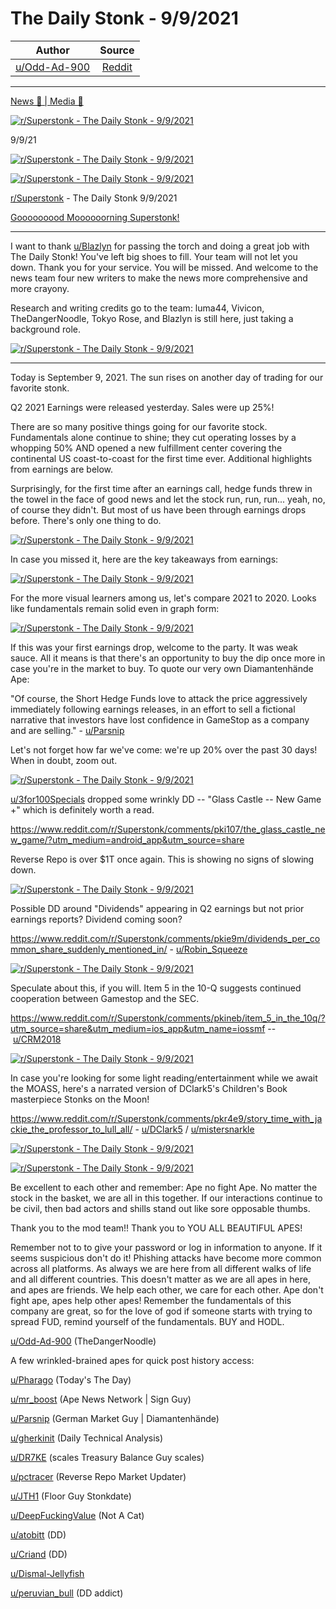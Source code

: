 The Daily Stonk - 9/9/2021
==========================

| Author       | Source       | 
| :-------------: |:-------------:|
|  [u/Odd-Ad-900](https://www.reddit.com/user/Odd-Ad-900/) | [Reddit](https://www.reddit.com/r/Superstonk/comments/pkvlcc/the_daily_stonk_992021/) | 

---


[News 📰 | Media 📱](https://www.reddit.com/r/Superstonk/search?q=flair_name%3A%22News%20%F0%9F%93%B0%20%7C%20Media%20%F0%9F%93%B1%22&restrict_sr=1)

[![r/Superstonk - The Daily Stonk - 9/9/2021](https://preview.redd.it/hkehotjjkgm71.png?width=1600&format=png&auto=webp&s=9cee55520ecde3e85c3480e264d5d18c3d76e76b)](https://preview.redd.it/hkehotjjkgm71.png?width=1600&format=png&auto=webp&s=9cee55520ecde3e85c3480e264d5d18c3d76e76b)

9/9/21

[![r/Superstonk - The Daily Stonk - 9/9/2021](https://preview.redd.it/i5xxy90cygm71.jpg?width=960&format=pjpg&auto=webp&s=1a6cf291ade99a2af1505c921325b2876718c579)](https://preview.redd.it/i5xxy90cygm71.jpg?width=960&format=pjpg&auto=webp&s=1a6cf291ade99a2af1505c921325b2876718c579)

[![r/Superstonk - The Daily Stonk - 9/9/2021](https://preview.redd.it/fm27szgfmgm71.jpg?width=640&format=pjpg&auto=webp&s=e50fe30db484ce6f8d105fd5e47c07946ff2b02e)](https://preview.redd.it/fm27szgfmgm71.jpg?width=640&format=pjpg&auto=webp&s=e50fe30db484ce6f8d105fd5e47c07946ff2b02e)

[r/Superstonk](https://www.reddit.com/r/Superstonk/) - The Daily Stonk 9/9/2021

[Gooooooood Moooooorning Superstonk!](https://www.youtube.com/watch?v=AwSra5p8MDw)

***

I want to thank [u/Blazlyn](https://www.reddit.com/user/Blazlyn/) for passing the torch and doing a great job with The Daily Stonk! You've left big shoes to fill. Your team will not let you down. Thank you for your service. You will be missed. And welcome to the news team four new writers to make the news more comprehensive and more crayony.

Research and writing credits go to the team: luma44, Vivicon, TheDangerNoodle, Tokyo Rose, and Blazlyn is still here, just taking a background role.

[![r/Superstonk - The Daily Stonk - 9/9/2021](https://preview.redd.it/ewu2gtp2mgm71.png?width=680&format=png&auto=webp&s=e99c899d41515856cbef9a30aef60159c7c7e1ed)](https://preview.redd.it/ewu2gtp2mgm71.png?width=680&format=png&auto=webp&s=e99c899d41515856cbef9a30aef60159c7c7e1ed)

***

Today is September 9, 2021. The sun rises on another day of trading for our favorite stonk.

Q2 2021 Earnings were released yesterday. Sales were up 25%!

There are so many positive things going for our favorite stock. Fundamentals alone continue to shine; they cut operating losses by a whopping 50% AND opened a new fulfillment center covering the continental US coast-to-coast for the first time ever. Additional highlights from earnings are below.

Surprisingly, for the first time after an earnings call, hedge funds threw in the towel in the face of good news and let the stock run, run, run... yeah, no, of course they didn't. But most of us have been through earnings drops before. There's only one thing to do.

[![r/Superstonk - The Daily Stonk - 9/9/2021](https://preview.redd.it/poqzantpvgm71.jpg?width=488&format=pjpg&auto=webp&s=92488d91212b2fc1036ce6266db7d02bef78b0dc)](https://preview.redd.it/poqzantpvgm71.jpg?width=488&format=pjpg&auto=webp&s=92488d91212b2fc1036ce6266db7d02bef78b0dc)

In case you missed it, here are the key takeaways from earnings:

[![r/Superstonk - The Daily Stonk - 9/9/2021](https://preview.redd.it/20x2do1pvgm71.png?width=960&format=png&auto=webp&s=88045116e5f683ebad4ad6bcf1c995b26143c06d)](https://preview.redd.it/20x2do1pvgm71.png?width=960&format=png&auto=webp&s=88045116e5f683ebad4ad6bcf1c995b26143c06d)

For the more visual learners among us, let's compare 2021 to 2020. Looks like fundamentals remain solid even in graph form:

[![r/Superstonk - The Daily Stonk - 9/9/2021](https://preview.redd.it/koac77buvgm71.png?width=960&format=png&auto=webp&s=4a813d817f2e2f31c14e7a26c64a660cb72e218b)](https://preview.redd.it/koac77buvgm71.png?width=960&format=png&auto=webp&s=4a813d817f2e2f31c14e7a26c64a660cb72e218b)

If this was your first earnings drop, welcome to the party. It was weak sauce. All it means is that there's an opportunity to buy the dip once more in case you're in the market to buy. To quote our very own Diamantenhände Ape:

"Of course, the Short Hedge Funds love to attack the price aggressively immediately following earnings releases, in an effort to sell a fictional narrative that investors have lost confidence in GameStop as a company and are selling." - [u/Parsnip](https://www.reddit.com/u/Parsnip/)

Let's not forget how far we've come: we're up 20% over the past 30 days! When in doubt, zoom out.

[![r/Superstonk - The Daily Stonk - 9/9/2021](https://preview.redd.it/tez2w2wxvgm71.jpg?width=640&format=pjpg&auto=webp&s=161c957d80a36b077bf35c1ea577d8ad1913a91b)](https://preview.redd.it/tez2w2wxvgm71.jpg?width=640&format=pjpg&auto=webp&s=161c957d80a36b077bf35c1ea577d8ad1913a91b)

[u/3for100Specials](https://www.reddit.com/u/3for100Specials/) dropped some wrinkly DD -- "Glass Castle -- New Game +" which is definitely worth a read.

<https://www.reddit.com/r/Superstonk/comments/pki107/the_glass_castle_new_game/?utm_medium=android_app&utm_source=share>

Reverse Repo is over $1T once again. This is showing no signs of slowing down.

[![r/Superstonk - The Daily Stonk - 9/9/2021](https://preview.redd.it/1xkg87j5mgm71.png?width=640&format=png&auto=webp&s=52ab49f4bf0174f0f63ab24629ea9a5f1b070444)](https://preview.redd.it/1xkg87j5mgm71.png?width=640&format=png&auto=webp&s=52ab49f4bf0174f0f63ab24629ea9a5f1b070444)

Possible DD around "Dividends" appearing in Q2 earnings but not prior earnings reports? Dividend coming soon?

<https://www.reddit.com/r/Superstonk/comments/pkie9m/dividends_per_common_share_suddenly_mentioned_in/> - [u/Robin_Squeeze](https://www.reddit.com/u/Robin_Squeeze/)

[![r/Superstonk - The Daily Stonk - 9/9/2021](https://preview.redd.it/om3b9my4wgm71.png?width=1255&format=png&auto=webp&s=689ddb5433a64d1c58126e323334b531c71fbeb2)](https://preview.redd.it/om3b9my4wgm71.png?width=1255&format=png&auto=webp&s=689ddb5433a64d1c58126e323334b531c71fbeb2)

Speculate about this, if you will. Item 5 in the 10-Q suggests continued cooperation between Gamestop and the SEC.

<https://www.reddit.com/r/Superstonk/comments/pkineb/item_5_in_the_10q/?utm_source=share&utm_medium=ios_app&utm_name=iossmf> -- [u/CRM2018](https://www.reddit.com/u/CRM2018/)

[![r/Superstonk - The Daily Stonk - 9/9/2021](https://preview.redd.it/4ei5v329wgm71.jpg?width=960&format=pjpg&auto=webp&s=e9a1c3afed4fb06994166f526714c9221a1aa676)](https://preview.redd.it/4ei5v329wgm71.jpg?width=960&format=pjpg&auto=webp&s=e9a1c3afed4fb06994166f526714c9221a1aa676)

In case you're looking for some light reading/entertainment while we await the MOASS, here's a narrated version of DClark5's Children's Book masterpiece Stonks on the Moon!

<https://www.reddit.com/r/Superstonk/comments/pkr4e9/story_time_with_jackie_the_professor_to_lull_all/> - [u/DClark5](https://www.reddit.com/u/DClark5/) / [u/mistersnarkle](https://www.reddit.com/user/mistersnarkle/)

[![r/Superstonk - The Daily Stonk - 9/9/2021](https://preview.redd.it/oaujsd48mgm71.png?width=554&format=png&auto=webp&s=3e63a7d7b6dd5ec8e982c55fe7315f93076cf27e)](https://preview.redd.it/oaujsd48mgm71.png?width=554&format=png&auto=webp&s=3e63a7d7b6dd5ec8e982c55fe7315f93076cf27e)

[![r/Superstonk - The Daily Stonk - 9/9/2021](https://preview.redd.it/18fgexnamgm71.png?width=960&format=png&auto=webp&s=6ddd66b7c33929737464f5886ce13d0be05333bc)](https://preview.redd.it/18fgexnamgm71.png?width=960&format=png&auto=webp&s=6ddd66b7c33929737464f5886ce13d0be05333bc)

Be excellent to each other and remember: Ape no fight Ape. No matter the stock in the basket, we are all in this together. If our interactions continue to be civil, then bad actors and shills stand out like sore opposable thumbs.

Thank you to the mod team!! Thank you to YOU ALL BEAUTIFUL APES!

Remember not to to give your password or log in information to anyone. If it seems suspicious don't do it! Phishing attacks have become more common across all platforms. As always we are here from all different walks of life and all different countries. This doesn't matter as we are all apes in here, and apes are friends. We help each other, we care for each other. Ape don't fight ape, apes help other apes! Remember the fundamentals of this company are great, so for the love of god if someone starts with trying to spread FUD, remind yourself of the fundamentals. BUY and HODL.

[u/Odd-Ad-900](https://www.reddit.com/u/Odd-Ad-900/) (TheDangerNoodle)

A few wrinkled-brained apes for quick post history access:

[u/Pharago](https://www.reddit.com/u/Pharago/) (Today's The Day)

[u/mr_boost](https://www.reddit.com/u/mr_boost/) (Ape News Network | Sign Guy)

[u/Parsnip](https://www.reddit.com/u/Parsnip/) (German Market Guy | Diamantenhände)

[u/gherkinit](https://www.reddit.com/u/gherkinit/) (Daily Technical Analysis)

[u/DR7KE](https://www.reddit.com/u/DR7KE/) (scales Treasury Balance Guy scales)

[u/pctracer](https://www.reddit.com/u/pctracer/) (Reverse Repo Market Updater)

[u/JTH1](https://www.reddit.com/u/JTH1/) (Floor Guy Stonkdate)

[u/DeepFuckingValue](https://www.reddit.com/u/DeepFuckingValue/) (Not A Cat)

[u/atobitt](https://www.reddit.com/u/atobitt/) (DD)

[u/Criand](https://www.reddit.com/u/Criand/) (DD)

[u/Dismal-Jellyfish](https://www.reddit.com/u/Dismal-Jellyfish/)

[u/peruvian_bull](https://www.reddit.com/u/peruvian_bull/) (DD addict)
